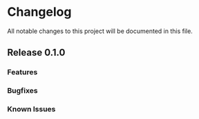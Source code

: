 # Changelog

All notable changes to this project will be documented in this file.

## Release 0.1.0

### Features

### Bugfixes

### Known Issues

